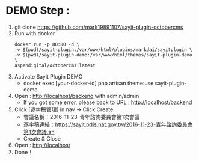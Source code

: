 # DEMO Step :
1. git clone https://github.com/mark19891107/sayit-plugin-octobercms
2. Run with docker
   ```
   docker run -p 80:80 -d \
   -v $(pwd)/sayit-plugin:/var/www/html/plugins/markdai/sayitplugin \
   -v $(pwd)/sayit-plugin-demo:/var/www/html/themes/sayit-plugin-demo \
   aspendigital/octobercms:latest
   ```
3. Activate Sayit Plugin DEMO
    * docker exec [your-docker-id] php artisan theme:use sayit-plugin-demo
4. Open : [http://localhost/backend](http://localhost/backend) with admin/admin
    * If you got some error, please back to URL : [http://localhost/backend](http://localhost/backend)
5. Click [逐字稿管理] in nav -> Click Create 
    * 會議名稱：2016-11-23-青年諮詢委員會第1次會議
    * 逐字稿連結：https://sayit.pdis.nat.gov.tw/2016-11-23-青年諮詢委員會第1次會議.an
    * Create & Close
6. Open : [http://localhost](http://localhost)
7. Done！
